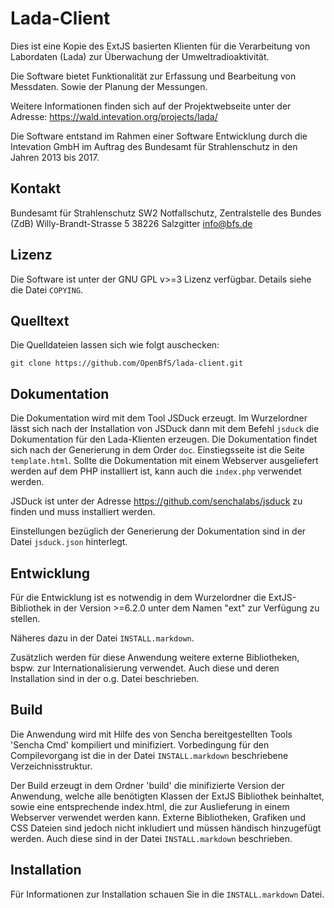 Lada-Client
===========
Dies ist eine Kopie des ExtJS basierten Klienten für die
Verarbeitung von Labordaten (Lada) zur Überwachung der Umweltradioaktivität.

Die Software bietet Funktionalität zur Erfassung und Bearbeitung
von Messdaten. Sowie der Planung der Messungen.

Weitere Informationen finden sich auf der Projektwebseite unter
der Adresse: https://wald.intevation.org/projects/lada/

Die Software entstand im Rahmen einer Software Entwicklung durch die
Intevation GmbH im Auftrag des Bundesamt für Strahlenschutz in den Jahren 2013
bis 2017.

Kontakt
-------
Bundesamt für Strahlenschutz
SW2 Notfallschutz, Zentralstelle des Bundes (ZdB)
Willy-Brandt-Strasse 5
38226 Salzgitter
info@bfs.de

Lizenz
------
Die Software ist unter der GNU GPL v>=3 Lizenz verfügbar.
Details siehe die Datei `COPYING`.

Quelltext
---------
Die Quelldateien lassen sich wie folgt auschecken:
```
git clone https://github.com/OpenBfS/lada-client.git
```

Dokumentation
-------------
Die Dokumentation wird mit dem Tool JSDuck erzeugt.
Im Wurzelordner lässt sich nach der Installation von JSDuck dann mit dem
Befehl `jsduck` die Dokumentation für den Lada-Klienten erzeugen.
Die Dokumentation findet sich nach der Generierung in dem Order `doc`.
Einstiegsseite ist die Seite `template.html`.
Sollte die Dokumentation mit einem Webserver ausgeliefert werden auf dem
PHP installiert ist, kann auch die `index.php` verwendet werden.

JSDuck ist unter der Adresse https://github.com/senchalabs/jsduck
zu finden und muss installiert werden.

Einstellungen bezüglich der Generierung der Dokumentation sind in der Datei
`jsduck.json` hinterlegt.

Entwicklung
-----------
Für die Entwicklung ist es notwendig in dem Wurzelordner die ExtJS-Bibliothek
in der Version >=6.2.0 unter dem Namen "ext" zur Verfügung zu stellen.

Näheres dazu in der Datei `INSTALL.markdown`.

Zusätzlich werden für diese Anwendung weitere externe Bibliotheken, bspw. zur
Internationalisierung verwendet. Auch diese und deren Installation
sind in der o.g. Datei beschrieben.


Build
-----
Die Anwendung wird mit Hilfe des von Sencha bereitgestellten Tools 'Sencha Cmd'
kompiliert und minifiziert. Vorbedingung für den Compilevorgang ist die in der
Datei `INSTALL.markdown` beschriebene Verzeichnisstruktur.

Der Build erzeugt in dem Ordner 'build' die minifizierte Version der Anwendung,
welche alle benötigten Klassen der ExtJS Bibliothek beinhaltet, sowie eine
entsprechende index.html, die zur Auslieferung in einem Webserver verwendet
werden kann. Externe Bibliotheken, Grafiken und CSS Dateien sind jedoch nicht
inkludiert und müssen händisch hinzugefügt werden. Auch diese sind in der Datei
`INSTALL.markdown` beschrieben.

Installation
------------
Für Informationen zur Installation schauen Sie in die `INSTALL.markdown` Datei.
